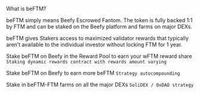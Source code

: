 What is beFTM?

beFTM simply means Beefy Escrowed Fantom. The token is fully backed 1:1 by FTM and can be staked on the Beefy platform and farms on major DEXs.

beFTM gives Stakers access to maximized validator rewards that typically aren’t available to the individual investor without locking FTM for 1 year.

Stake beFTM on Beefy in the Reward Pool to earn your wFTM reward share `Staking dynamic rewards contract with rewards amount varying`

Stake beFTM on Beefy to earn more beFTM `Strategy autocompounding`

Stake in beFTM-FTM farms on all the major DEXs `SoliDEX / 0xDAO strategy`
